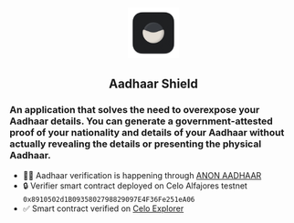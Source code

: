 <p align="center">
	<img alt="Aadhaar Shield" src="public/images/icon-512.png" width="90">
	<h2 align="center">Aadhaar Shield</h2>
</p>


### An application that solves the need to overexpose your Aadhaar details. You can generate a government-attested proof of your nationality and details of your Aadhaar without actually revealing the details or presenting the physical Aadhaar.

- 🏋️‍♂️ Aadhaar verification is happening through [ANON AADHAAR](https://anon-aadhaar-documentation.vercel.app/docs/intro)
- 🔒 Verifier smart contract deployed on Celo Alfajores testnet `0x8910502d1B0935802798829097E4F36Fe251eA06`
- ✅ Smart contract verified on [Celo Explorer](https://explorer.celo.org/alfajores/address/0x8910502d1B0935802798829097E4F36Fe251eA06/contracts#address-tabs) 
